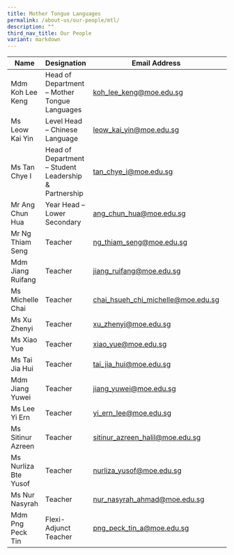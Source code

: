 ```yaml
---
title: Mother Tongue Languages
permalink: /about-us/our-people/mtl/
description: ""
third_nav_title: Our People
variant: markdown
---
```

| Name | Designation | Email Address | Contact |
|---|---|---|---|
| Mdm Koh Lee Keng | Head of Department – Mother Tongue Languages | [koh_lee_keng@moe.edu.sg](mailto:koh_lee_keng@moe.edu.sg) | 65938-120 |
| Ms Leow Kai Yin | Level Head – Chinese Language | [leow_kai_yin@moe.edu.sg](mailto:leow_kai_yin@moe.edu.sg) | 65938-143 |
| Ms Tan Chye I | Head of Department – Student Leadership & Partnership | [tan_chye_i@moe.edu.sg](mailto:tan_chye_i@moe.edu.sg) | 65938-178  |
| Mr Ang Chun Hua  | Year Head – Lower Secondary | [ang_chun_hua@moe.edu.sg](mailto:ang_chun_hua@moe.edu.sg) | 65938-155 |
| Mr Ng Thiam Seng | Teacher | [ng_thiam_seng@moe.edu.sg](mailto:ng_thiam_seng@moe.edu.sg) | 65938-153 |
| Mdm Jiang Ruifang | Teacher | [jiang_ruifang@moe.edu.sg](mailto:jiang_ruifang@moe.edu.sg) | 65938-134 |
| Ms Michelle Chai | Teacher | [chai_hsueh_chi_michelle@moe.edu.sg](mailto:chai_hsueh_chi_michelle@moe.edu.sg) | 65938-161 |
| Ms Xu Zhenyi | Teacher | [xu_zhenyi@moe.edu.sg](mailto:xu_zhenyi@moe.edu.sg) |  65938-161 |
| Ms Xiao Yue| Teacher | [xiao_yue@moe.edu.sg](mailto:xiao_yue@moe.edu.sg) | 65938-146 |
| Ms Tai Jia Hui | Teacher | [tai_jia_hui@moe.edu.sg](mailto:tai_jia_hui@moe.edu.sg) | 65938-134 |
| Mdm Jiang Yuwei | Teacher | [jiang_yuwei@moe.edu.sg](mailto:jiang_yuwei@moe.edu.sg) | 65938-147 |
| Ms Lee Yi Ern| Teacher | [yi_ern_lee@moe.edu.sg](mailto:yi_ern_lee@moe.edu.sg) | 65938100-204 |
| Ms Sitinur Azreen | Teacher | [sitinur_azreen_halil@moe.edu.sg](mailto:sitinur_azreen_halil@moe.edu.sg) | 65938-126 |
| Ms Nurliza Bte Yusof | Teacher | [nurliza_yusof@moe.edu.sg](mailto:nurliza_yusof@moe.edu.sg) | 65938-165 |
| Ms Nur Nasyrah | Teacher | [nur_nasyrah_ahmad@moe.edu.sg](mailto:nur_nasyrah_ahmad@moe.edu.sg) | 65938-140 |
| Mdm Png Peck Tin | Flexi- Adjunct Teacher | [png_peck_tin_a@moe.edu.sg](mailto:png_peck_tin_a@moe.edu.sg) | 65938100-188 |